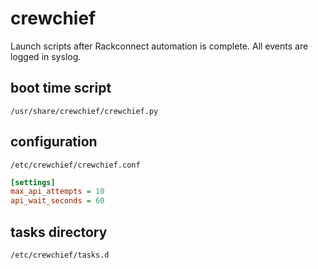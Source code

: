 # crewchief

Launch scripts after Rackconnect automation is complete.  All events are logged in syslog.

## boot time script

```
/usr/share/crewchief/crewchief.py
```

## configuration

```
/etc/crewchief/crewchief.conf
```
```ini
[settings]
max_api_attempts = 10
api_wait_seconds = 60
```

## tasks directory

```
/etc/crewchief/tasks.d
```